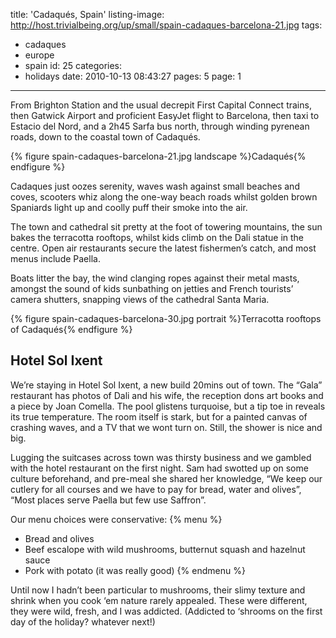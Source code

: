 title: 'Cadaqués, Spain'
listing-image: http://host.trivialbeing.org/up/small/spain-cadaques-barcelona-21.jpg
tags:
  - cadaques
  - europe
  - spain
id: 25
categories:
  - holidays
date: 2010-10-13 08:43:27
pages: 5
page: 1
---

From Brighton Station and the usual decrepit First Capital Connect trains, then Gatwick Airport and proficient EasyJet flight to Barcelona, then taxi to Estacio del Nord, and a 2h45 Sarfa bus north, through winding pyrenean roads, down to the coastal town of Cadaqués.

{% figure spain-cadaques-barcelona-21.jpg landscape %}Cadaqués{% endfigure %}

Cadaques just oozes serenity, waves wash against small beaches and coves, scooters whiz along the one-way beach roads whilst golden brown Spaniards light up and coolly puff their smoke into the air.

The town and cathedral sit pretty at the foot of towering mountains, the sun bakes the terracotta rooftops, whilst kids climb on the Dali statue in the centre. Open air restaurants secure the latest fishermen’s catch, and most menus include Paella.

Boats litter the bay, the wind clanging ropes against their metal masts, amongst the sound of kids sunbathing on jetties and French tourists’ camera shutters, snapping views of the cathedral Santa Maria.

{% figure spain-cadaques-barcelona-30.jpg portrait %}Terracotta rooftops of Cadaqués{% endfigure %}

## Hotel Sol Ixent

We’re staying in Hotel Sol Ixent, a new build 20mins out of town. The “Gala” restaurant has photos of Dali and his wife, the reception dons art books and a piece by Joan Comella. The pool glistens turquoise, but a tip toe in reveals its true temperature. The room itself is stark, but for a painted canvas of crashing waves, and a TV that we wont turn on. Still, the shower is nice and big.

Lugging the suitcases across town was thirsty business and we gambled with the hotel restaurant on the first night. Sam had swotted up on some culture beforehand, and pre-meal she shared her knowledge, “We keep our cutlery for all courses and we have to pay for bread, water and olives”, “Most places serve Paella but few use Saffron”.

Our menu choices were conservative:
{% menu %}
* Bread and olives
* Beef escalope with wild mushrooms, butternut squash and hazelnut sauce
* Pork with potato (it was really good)
{% endmenu %}

Until now I hadn’t been particular to mushrooms, their slimy texture and shrink when you cook ‘em nature rarely appealed. These were different, they were wild, fresh, and I was addicted. (Addicted to ‘shrooms on the first day of the holiday? whatever next!)

